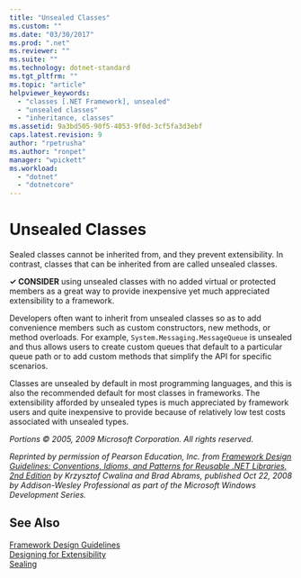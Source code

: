 ```yaml
---
title: "Unsealed Classes"
ms.custom: ""
ms.date: "03/30/2017"
ms.prod: ".net"
ms.reviewer: ""
ms.suite: ""
ms.technology: dotnet-standard
ms.tgt_pltfrm: ""
ms.topic: "article"
helpviewer_keywords: 
  - "classes [.NET Framework], unsealed"
  - "unsealed classes"
  - "inheritance, classes"
ms.assetid: 9a3bd505-90f5-4053-9f0d-3cf5fa3d3ebf
caps.latest.revision: 9
author: "rpetrusha"
ms.author: "ronpet"
manager: "wpickett"
ms.workload: 
  - "dotnet"
  - "dotnetcore"
---
```

# Unsealed Classes
Sealed classes cannot be inherited from, and they prevent extensibility. In contrast, classes that can be inherited from are called unsealed classes.  
  
 **✓ CONSIDER** using unsealed classes with no added virtual or protected members as a great way to provide inexpensive yet much appreciated extensibility to a framework.  
  
 Developers often want to inherit from unsealed classes so as to add convenience members such as custom constructors, new methods, or method overloads. For example,  `System.Messaging.MessageQueue` is unsealed and thus allows users to create custom queues that default to a particular queue path or to add custom methods that simplify the API for specific scenarios.  
  
 Classes are unsealed by default in most programming languages, and this is also the recommended default for most classes in frameworks. The extensibility afforded by unsealed types is much appreciated by framework users and quite inexpensive to provide because of relatively low test costs associated with unsealed types.  
  
 *Portions © 2005, 2009 Microsoft Corporation. All rights reserved.*  
  
 *Reprinted by permission of Pearson Education, Inc. from [Framework Design Guidelines: Conventions, Idioms, and Patterns for Reusable .NET Libraries, 2nd Edition](http://www.informit.com/store/framework-design-guidelines-conventions-idioms-and-9780321545619) by Krzysztof Cwalina and Brad Abrams, published Oct 22, 2008 by Addison-Wesley Professional as part of the Microsoft Windows Development Series.*  
  
## See Also  
 [Framework Design Guidelines](index.md)  
 [Designing for Extensibility](designing-for-extensibility.md)  
 [Sealing](sealing.md)
